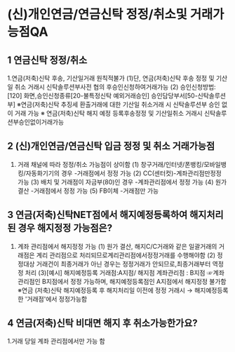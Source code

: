 # (신)개인연금/연금신탁 정정/취소및 거래가능점QA
## 1 연금신탁 정정/취소
1.연금(저축)신탁
후송, 기산일거래 원칙적불가
(1)단, 연금(저축)신탁 후송 정정 및 기산일 취소 거래시
신탁솔루션부사전 협의 후승인신청하여거래가능
(2) 승인신청방법: [120]
화면,승인신청종류[20-불특정신탁 예외거래승인]
승인담당부서[50-신탁솔루션부]
※연금(저축)신탁 추징세 환출거래에 대한 기산일 취소거래 시 신탁솔루션부 승인 없이 거래 가능
※ 연금(저축)신탁 해지 예정 등록후송정정 및 기산일취소 거래시
신탁솔루션부승인없이거래가능
## 2 (신)개인연금/연금신탁 입금 정정 및 취소 거래가능점
1. 거래 채널에 따라 정정/취소 가능점이 상이함
(1) 창구거래/인터넷/폰뱅킹/모바일뱅킹/자동화기기의 경우 -거래점에서 정정 가능
(2) CC(센터컷)-계좌관리점만정정 가능
(3) 배치 및 거래점이 자금부(80)인 경우 -계좌관리점에서 정정 가능
(4) 원가결산 -거래점에서 정정 가능
(5) FB이체 -거래점만 가능
## 3 연금(저축)신탁NET점에서 해지예정등록하여 해지처리된 경우 해지정정 가능점은?
1. 계좌 관리점에서 해지정정 가능
(1) 원가 결산, 해지C/C거래와 같은 일괄거래의 거래점은 계리 관리점으로 처리되므로계리관리점에서정정거래를 수행해야함
(2) 정정대상 거래건이 최종거래가 아닌 경우는 정정거래가 안되므로,최종거래부터 역정정 처리
(3)[예시] 해지예정등록 거래점:A지점/ 해지점 계좌관리점 : B지점
☞계좌관리점인 B지점에서 정정 가능하며, 해지예정등록점인 A지점에서 해지정정 불가함
※연금
(저축)신탁 해지예정등록 후 해지처리일 이전에 정정 거래시
→ 해지예정등록한 '거래점'에서 정정가능함
## 4 연금(저축)신탁 비대면 해지 후 취소가능한가요?
1.거래 당일 계좌 관리점에서만 가능 함
